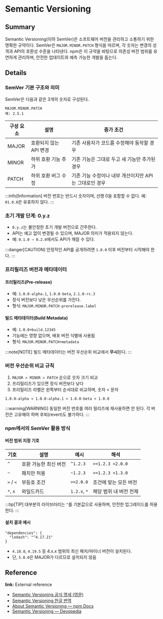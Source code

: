 # Semantic Versioning

## Summary

Semantic Versioning(이하 SemVer)은 소프트웨어 버전을 관리하고 소통하기 위한 명확한 규약이다. SemVer은 `MAJOR.MINOR.PATCH` 형식을 따르며, 각 숫자는 변경의 성격과 API의 호환성 수준을 나타낸다. npm은 이 규약을 바탕으로 의존성 버전 범위를 유연하게 관리하며, 안전한 업데이트와 예측 가능한 개발을 돕는다.

## Details

### SemVer 기본 구조와 의미

SemVer은 다음과 같은 3개의 숫자로 구성된다.

```text
MAJOR.MINOR.PATCH
예: 2.5.1
```

| 구성 요소 | 설명 | 증가 조건 |
| --- | --- | --- |
| MAJOR | 호환되지 않는 API 변경 | 기존 사용자가 코드를 수정해야 동작할 경우 |
| MINOR | 하위 호환 기능 추가 | 기존 기능은 그대로 두고 새 기능만 추가된 경우 |
| PATCH | 하위 호환 버그 수정 | 기존 기능 수정이나 내부 개선이지만 API는 그대로인 경우 |

:::info[Information] 버전 번호는 반드시 숫자이며, 선행 0을 포함할 수 없다. 예: `01.0.0`은 유효하지 않다. :::

### 초기 개발 단계: 0.y.z

- `0.y.z`는 불안정한 초기 개발 버전으로 간주한다.
- API는 예고 없이 변경될 수 있으며, MAJOR 의미가 적용되지 않는다.
- 예: `0.1.0 → 0.2.0`에서도 API가 깨질 수 있다.

:::danger[CAUTION] 안정적인 API를 공개하려면 `1.0.0` 이후 버전부터 시작해야 한다. :::

### 프리릴리즈 버전과 메타데이터

#### 프리릴리즈(Pre-release)

- 예: `1.0.0-alpha.1`, `1.0.0-beta`, `2.1.0-rc.3`
- 정식 버전보다 낮은 우선순위를 가진다.
- 형식: `MAJOR.MINOR.PATCH-prerelease.label`

#### 빌드 메타데이터(Build Metadata)

- 예: `1.0.0+build.12345`
- 기능에는 영향 없으며, 배포 버전 식별에 사용됨
- 형식: `MAJOR.MINOR.PATCH+metadata`

:::note[NOTE] 빌드 메타데이터는 버전 우선순위 비교에서 **무시**된다. :::

### 버전 우선순위 비교 규칙

1. `MAJOR > MINOR > PATCH` 순으로 숫자 크기 비교
2. 프리릴리즈가 있으면 정식 버전보다 낮다
3. 프리릴리즈 라벨은 왼쪽부터 순서대로 비교하며, 숫자 < 문자

```text
1.0.0-alpha < 1.0.0-alpha.1 < 1.0.0-beta < 1.0.0
```

:::warning[WARNING] 동일한 버전 번호를 여러 릴리즈에 재사용하면 안 된다. 각 버전은 고유해야 하며 후퇴(revert)도 불가하다. :::

### npm에서의 SemVer 활용 방식

#### 버전 범위 지정 기호

| 기호      | 설명                  | 예시         | 해석                   |
| --------- | --------------------- | ------------ | ---------------------- |
| `^`       | 호환 가능한 최신 버전 | `^1.2.3`     | `>=1.2.3 <2.0.0`       |
| `~`       | 패치만 허용           | `~1.2.3`     | `>=1.2.3 <1.3.0`       |
| `>` / `<` | 부등호 조건           | `>=2.0.0`    | 조건에 맞는 모든 버전  |
| `*`, `x`  | 와일드카드            | `1.2.x`, `*` | 해당 범위 내 버전 전체 |

:::tip[TIP] 대부분의 라이브러리는 `^`를 기본값으로 사용하며, 안전한 업그레이드를 허용한다. :::

#### 설치 결과 예시

```jsonc
"dependencies": {
  "lodash": "^4.17.21"
}
```

- `4.18.0`, `4.19.5` 등 4.x.x 범위의 최신 패치/마이너 버전이 설치된다.
- 단, `5.0.0`은 MAJOR가 다르므로 설치되지 않음

## Reference

**link:** External reference

- [Semantic Versioning 공식 명세 (영문)](https://semver.org/spec/v2.0.0.html)
- [Semantic Versioning 한글 번역](https://semver.org/lang/ko/)
- [About Semantic Versioning — npm Docs](https://docs.npmjs.com/about-semantic-versioning)
- [Semantic Versioning — Devopedia](https://devopedia.org/semantic-versioning)

